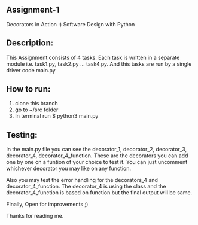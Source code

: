 
## Assignment-1
Decorators in Action :)
Software Design with Python


## Description:
This Assignment consists of 4 tasks. Each task is written in a separate module i.e. task1.py, task2.py ... task4.py.
And this tasks are run by a single driver code main.py


## How to run:
1. clone this branch
2. go to ~/src folder
3. In terminal run $ python3 main.py


## Testing:
In the main.py file you can see the decorator_1, decorator_2, decorator_3, decorator_4, decorator_4_function.
These are the decorators you can add one by one on a funtion of your choice to test it. You can just uncomment
whichever decorator you may like on any function.

Also you may test the error handling for the decorators_4 and decorator_4_function.
The decorator_4 is using the class and the decorator_4_function is based on function but the final output will be same.



Finally, Open for improvements ;)

Thanks for reading me.
